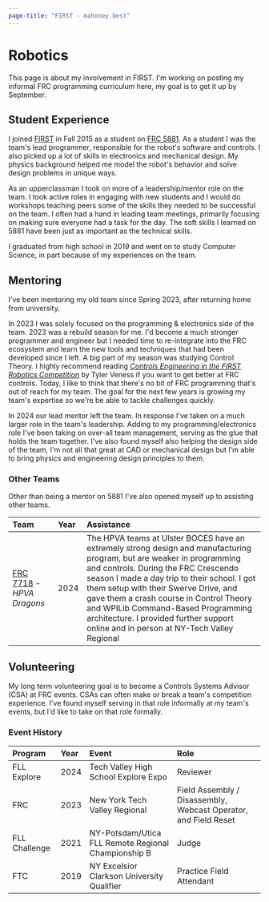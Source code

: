 ```yaml
---
page-title: "FIRST - mahoney.best"
---
```


# Robotics

This page is about my involvement in FIRST. I'm working on posting my informal FRC programming curriculum here, my goal is to get it up by September.

## Student Experience

I joined [FIRST](https://firstinspires.org) in Fall 2015 as a student on [FRC 5881](https://tvhsfrc.org/). As a student I was the team's lead programmer, responsible for the robot's software and controls. I also picked up a lot of skills in electronics and mechanical design. My physics background helped me model the robot's behavior and solve design problems in unique ways.

As an upperclassman I took on more of a leadership/mentor role on the team. I took active roles in engaging with new students and I would do workshops teaching peers some of the skills they needed to be successful on the team. I often had a hand in leading team meetings, primarily focusing on making sure everyone had a task for the day. The soft skills I learned on 5881 have been just as important as the technical skills.

I graduated from high school in 2019 and went on to study Computer Science, in part because of my experiences on the team.

## Mentoring

I've been mentoring my old team since Spring 2023, after returning home from university.

In 2023 I was solely focused on the programming & electronics side of the team. 2023 was a rebuild season for me. I'd become a much stronger programmer and engineer but I needed time to re-integrate into the FRC ecosystem and learn the new tools and techniques that had been developed since I left. A big part of my season was studying Control Theory. I highly recommend reading [_Controls Engineering in the FIRST Robotics Competition_](https://file.tavsys.net/control/controls-engineering-in-frc.pdf) by Tyler Veness if you want to get better at FRC controls. Today, I like to think that there's no bit of FRC programming that's out of reach for my team. The goal for the next few years is growing my team's expertise so we're be able to tackle challenges quickly.

In 2024 our lead mentor left the team. In response I've taken on a much larger role in the team's leadership. Adding to my programming/electronics role I've been taking on over-all team management, serving as the glue that holds the team together. I've also found myself also helping the design side of the team, I'm not all that great at CAD or mechanical design but I'm able to bring physics and engineering design principles to them.

### Other Teams

Other than being a mentor on 5881 I've also opened myself up to assisting other teams.

| Team                      | Year | Assistance |
|:--------------------------|:-----|:-----------|
| [FRC 7718](https://www.team7718.com/) - _HPVA Dragons_ | 2024 | The HPVA teams at Ulster BOCES have an extremely strong design and manufacturing program, but are weaker in programming and controls. During the FRC Crescendo season I made a day trip to their school. I got them setup with their Swerve Drive, and gave them a crash course in Control Theory and WPILib Command-Based Programming architecture. I provided further support online and in person at NY-Tech Valley Regional |

## Volunteering

My long term volunteering goal is to become a Controls Systems Advisor (CSA) at FRC events. CSAs can often make or break a team's competition experience. I've found myself serving in that role informally at my team's events, but I'd like to take on that role formally.

### Event History

| Program       | Year | Event | Role |
|:--------------|:-----|:------|:-----|
| FLL Explore   | 2024 | Tech Valley High School Explore Expo | Reviewer |
| FRC           | 2023 | New York Tech Valley Regional | Field Assembly / Disassembly, Webcast Operator, and Field Reset |
| FLL Challenge | 2021 | NY-Potsdam/Utica FLL Remote Regional Championship B | Judge |
| FTC           | 2019 | NY Excelsior Clarkson University Qualifier | Practice Field Attendant |
